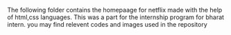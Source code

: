 The following folder contains the homepaage for netflix made with the help of html,css languages.
This was a part for the internship program for bharat intern.
you may find relevent codes and images used in the repository
